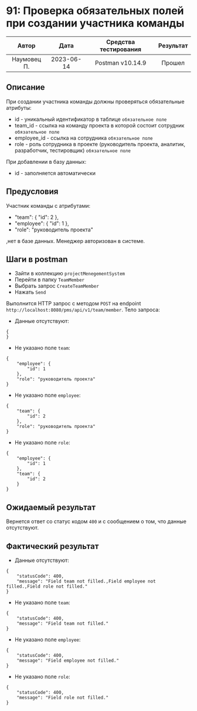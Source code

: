 # 91: Проверка обязательных полей при создании участника команды

|    Автор    |    Дата    | Средства тестирования | Результат |
|:-----------:|:----------:|:---------------------:|:---------:|
| Наумовец П. | 2023-06-14 |   Postman v10.14.9    |  Прошел   |

## Описание

При создании участника команды должны проверяться обязательные атрибуты:

* id - уникальный идентификатор в таблице `обязательное поле`
* team_id - ссылка на команду проекта в которой состоит сотрудник `обязательное поле`
* employee_id - ссылка на сотрудника `обязательное поле`
* role - роль сотрудника в проекте (руководитель проекта, аналитик, разработчик, тестировщик) `обязательное поле`

При добавлении в базу данных:
* id - заполняется автоматически

## Предусловия

Участник команды с атрибутами:

* "team": {
  "id": 2
  },
* "employee": {
  "id": 1
  },
* "role": "руководитель проекта"

,нет в базе данных. Менеджер авторизован в системе.

## Шаги в postman

* Зайти в коллекцию `projectMenegementSystem`
* Перейти в папку `TeamMember`
* Выбрать запрос `CreateTeamMember`
* Нажать `Send`

Выполнится HTTP запрос с методом `POST` на endpoint `http://localhost:8080/pms/api/v1/team/member`. Тело запроса:

* Данные отсутствуют:

```
{
}
```

* Не указано поле `team`:

```
{
    "employee": {
        "id": 1
    },
    "role": "руководитель проекта"
}
```

* Не указано поле `employee`:

```
{
    "team": {
        "id": 2
    },
    "role": "руководитель проекта"
}
```

* Не указано поле `role`:

```
{
    "employee": {
        "id": 1
    },
    "team": {
        "id": 2
    }
}
```

## Ожидаемый результат

Вернется ответ со статус кодом `400` и с сообщением о том, что данные отсутствуют.

## Фактический результат

* Данные отсутствуют:

```
{
    "statusCode": 400,
    "message": "Field team not filled.,Field employee not filled.,Field role not filled."
}
```

* Не указано поле `team`:

```
{
    "statusCode": 400,
    "message": "Field team not filled."
}
```

* Не указано поле `employee`:

```
{
    "statusCode": 400,
    "message": "Field employee not filled."
}
```

* Не указано поле `role`:

```
{
    "statusCode": 400,
    "message": "Field role not filled."
}
```